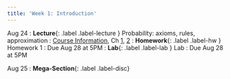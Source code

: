 ```yaml
---
title: 'Week 1: Introduction'
---
```


Aug 24
: **Lecture**{: .label .label-lecture } Probability: axioms, rules, approximation
    : [Course Information](course-info), Ch [1](http://prob140.org/textbook/content/Chapter_01/00_Fundamentals.html), [2](http://prob140.org/textbook/content/Chapter_02/00_Calculating_Chances.html)
: **Homework**{: .label .label-hw } Homework 1
    : Due Aug 28 at 5PM
: **Lab**{: .label .label-lab } Lab
    : Due Aug 28 at 5PM

Aug 25
: **Mega-Section**{: .label .label-disc}


